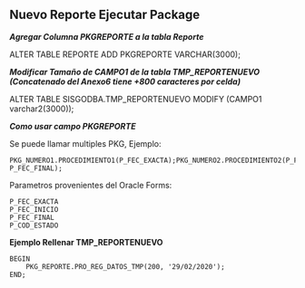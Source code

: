 

## Nuevo Reporte Ejecutar Package
***Agregar Columna PKGREPORTE a la tabla Reporte***

ALTER TABLE REPORTE ADD PKGREPORTE VARCHAR(3000);

***Modificar Tamaño de CAMPO1 de la tabla TMP_REPORTENUEVO (Concatenado del Anexo6 tiene +800 caracteres por celda)***

ALTER TABLE SISGODBA.TMP_REPORTENUEVO MODIFY (CAMPO1 varchar2(3000));

***Como usar campo PKGREPORTE***

Se puede llamar multiples PKG, Ejemplo:

	PKG_NUMERO1.PROCEDIMIENTO1(P_FEC_EXACTA);PKG_NUMERO2.PROCEDIMIENTO2(P_FEC_INICIO, P_FEC_FINAL);

Parametros provenientes del Oracle Forms:

	P_FEC_EXACTA
	P_FEC_INICIO
	P_FEC_FINAL
	P_COD_ESTADO

**Ejemplo Rellenar TMP_REPORTENUEVO**

	BEGIN
		PKG_REPORTE.PRO_REG_DATOS_TMP(200, '29/02/2020');
	END;